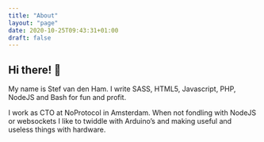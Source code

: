 ```yaml
---
title: "About"
layout: "page"
date: 2020-10-25T09:43:31+01:00
draft: false
---
```


## Hi there! 👋

<!-- <img src="https://pbs.twimg.com/profile_images/378800000618568039/f7625525e8e8063c89c31379828c7f40_400x400.jpeg" style="width: 120px; float: left; margin: 0 20px 10px 0;" /> -->

My name is Stef van den Ham. I write SASS, HTML5, Javascript, PHP, NodeJS and Bash for fun and profit.

I work as CTO at NoProtocol in Amsterdam. When not fondling with NodeJS or websockets I like to twiddle with Arduino’s and making useful and useless things with hardware.
